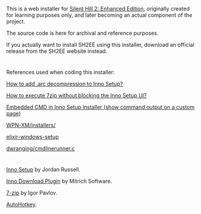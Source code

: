 
This is a web installer for [Silent Hill 2: Enhanced Edition](http://enhanced.townofsilenthill.com/SH2/), originally created for learning purposes only, and later becoming an actual component of the project.

The source code is here for archival and reference purposes.

If you actually want to install SH2EE using this installer, download an official release from the SH2EE website instead.

#
References used when coding this installer:

[How to add .arc decompression to Inno Setup?](https://stackoverflow.com/a/42752166/16421617)

[How to execute 7zip without blocking the Inno Setup UI?](https://stackoverflow.com/a/32266687/16421617)

[Embedded CMD in Inno Setup installer (show command output on a custom page)](https://stackoverflow.com/a/56912589/16421617)  

[WPN-XM/installers/](https://github.com/WPN-XM/WPN-XM/tree/master/installers)

[elixir-windows-setup](https://github.com/elixir-lang/elixir-windows-setup)

[dwranging/cmdlinerunner.c](https://github.com/Techtesh/dwranging/blob/main/tools/windows/tool_setup/cmdlinerunner/cmdlinerunner.c)

#
[Inno Setup](https://jrsoftware.org/isinfo.php) by Jordan Russell.

[Inno Download Plugin](https://mitrichsoftware.wordpress.com/inno-setup-tools/inno-download-plugin/) by Mitrich Software.

[7-zip](https://www.7-zip.org/) by Igor Pavlov.

[AutoHotkey](https://www.autohotkey.com/).
